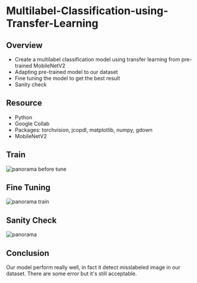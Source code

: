 # Multilabel-Classification-using-Transfer-Learning

## Overview
* Create a multilabel classification model using transfer learning from pre-trained MobileNetV2
* Adapting pre-trained model to our dataset
* Fine tuning the model to get the best result
* Sanity check

## Resource
* Python
* Google Collab
* Packages: torchvision, jcopdl, matplotlib, numpy, gdown
* MobileNetV2
 
## Train
![panorama before tune](https://user-images.githubusercontent.com/96482347/155840519-5a1df8d1-5bd1-405f-8a39-db1c9ec45df4.png)

## Fine Tuning
![panorama train](https://user-images.githubusercontent.com/96482347/155840522-5b592c29-d8ed-4231-b4a9-68788e01d743.png)

## Sanity Check
![panorama](https://user-images.githubusercontent.com/96482347/155840527-e164bead-c2bf-4064-9eeb-193842dec61d.png)

## Conclusion
Our model perform really well, in fact it detect misslabeled image in our dataset.
There are some error but it's still acceptable.
